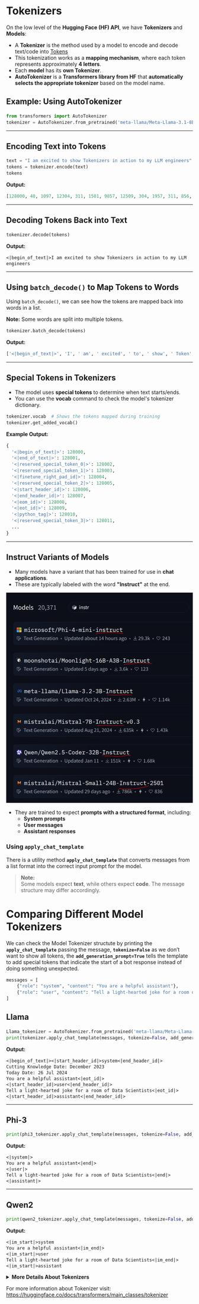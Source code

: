 # Tokenizers

On the low level of the **Hugging Face (HF) API**, we have **Tokenizers** and **Models**:

- A **Tokenizer** is the method used by a model to encode and decode text/code into [Tokens](https://github.com/luismcapriles/llm_engineering_course/blob/main/notes/W2/Tokens.Md)
- This tokenization works as a **mapping mechanism**, where each token represents approximately **4 letters**.
- Each **model** has its **own Tokenizer**.
- **AutoTokenizer** is a **Transformers library from HF** that **automatically selects the appropriate tokenizer** based on the model name.

## Example: Using AutoTokenizer
```python
from transformers import AutoTokenizer
tokenizer = AutoTokenizer.from_pretrained('meta-llama/Meta-Llama-3.1-8B', trust_remote_code=True)
```

---

## Encoding Text into Tokens
```python
text = "I am excited to show Tokenizers in action to my LLM engineers"
tokens = tokenizer.encode(text)
tokens
```

**Output:**
```python
[128000, 40, 1097, 12304, 311, 1501, 9857, 12509, 304, 1957, 311, 856, 445, 11237, 25175]
```

---

## Decoding Tokens Back into Text
```python
tokenizer.decode(tokens)
```

**Output:**
```
<|begin_of_text|>I am excited to show Tokenizers in action to my LLM engineers
```

---

## Using `batch_decode()` to Map Tokens to Words
Using `batch_decode()`, we can see how the tokens are mapped back into words in a list.

**Note:** Some words are split into multiple tokens.

```python
tokenizer.batch_decode(tokens)
```

**Output:**
```python
['<|begin_of_text|>', 'I', ' am', ' excited', ' to', ' show', ' Token', 'izers', ' in', ' action', ' to', ' my', ' L', 'LM', ' engineers']
```

---

## Special Tokens in Tokenizers
- The model uses **special tokens** to determine when text starts/ends.
- You can use the **vocab** command to check the model's tokenizer dictionary.

```python
tokenizer.vocab  # Shows the tokens mapped during training
tokenizer.get_added_vocab()
```

**Example Output:**
```python
{
  '<|begin_of_text|>': 128000,
  '<|end_of_text|>': 128001,
  '<|reserved_special_token_0|>': 128002,
  '<|reserved_special_token_1|>': 128003,
  '<|finetune_right_pad_id|>': 128004,
  '<|reserved_special_token_2|>': 128005,
  '<|start_header_id|>': 128006,
  '<|end_header_id|>': 128007,
  '<|eom_id|>': 128008,
  '<|eot_id|>': 128009,
  '<|python_tag|>': 128010,
  '<|reserved_special_token_3|>': 128011,
  ...
}
```

---

## **Instruct Variants of Models**
- Many models have a variant that has been trained for use in **chat applications**.
- These are typically labeled with the word **"Instruct"** at the end.

![Models_Instruct](https://github.com/luismcapriles/llm_engineering_course/blob/main/notes/W3/model_instruct.PNG)


- They are trained to expect **prompts with a structured format**, including:
  - **System prompts**
  - **User messages**
  - **Assistant responses**

### **Using `apply_chat_template`**
There is a utility method **`apply_chat_template`** that converts messages from a list format into the correct input prompt for the model.

> **Note:**  
> Some models expect **text**, while others expect **code**. The message structure may differ accordingly.


# Comparing Different Model Tokenizers

We can check the Model Tokenizer structute by printing the **`apply_chat_template`** passing the message, **`tokenize=False`** as we don’t want to show all tokens, the **`add_generation_prompt=True`** tells the template to add special tokens that indicate the start of a bot response instead of doing something unexpected.

```python
messages = [
    {"role": "system", "content": "You are a helpful assistant"},
    {"role": "user", "content": "Tell a light-hearted joke for a room of Data Scientists"}
]
```

## Llama

```python
Llama_tokenizer = AutoTokenizer.from_pretrained('meta-llama/Meta-Llama-3.1-8B-Instruct', trust_remote_code=True)
print(tokenizer.apply_chat_template(messages, tokenize=False, add_generation_prompt=True))
```

**Output:**
```
<|begin_of_text|><|start_header_id|>system<|end_header_id|>
Cutting Knowledge Date: December 2023
Today Date: 26 Jul 2024
You are a helpful assistant<|eot_id|><|start_header_id|>user<|end_header_id|>
Tell a light-hearted joke for a room of Data Scientists<|eot_id|><|start_header_id|>assistant<|end_header_id|>
```

---

## Phi-3

```python
print(phi3_tokenizer.apply_chat_template(messages, tokenize=False, add_generation_prompt=True))
```

**Output:**
```
<|system|>
You are a helpful assistant<|end|>
<|user|>
Tell a light-hearted joke for a room of Data Scientists<|end|>
<|assistant|>
```

---

## Qwen2

```python
print(qwen2_tokenizer.apply_chat_template(messages, tokenize=False, add_generation_prompt=True))
```

**Output:**
```
<|im_start|>system
You are a helpful assistant<|im_end|>
<|im_start|>user
Tell a light-hearted joke for a room of Data Scientists<|im_end|>
<|im_start|>assistant
```

<details><summary><strong>More Details About Tokenizers</strong></summary>

# More Details About Tokenizers
### Padding Token:

A Padding Token (PAD token) is a special token used to ensure that all input sequences in a batch have the same length. This is crucial when training or using NLP models that require fixed-size inputs.

```python
tokenizer = AutoTokenizer.from_pretrained(LLAMA) 
tokenizer.pad_token = tokenizer.eos_token 
inputs = tokenizer.apply_chat_template(messages, return_tensors="pt").to("cuda")
```

### A common approach is to set it to **`eos_token`**:

```python
tokenizer.pad_token = tokenizer.eos_token
```

  <details><summary><strong>What is eos_token ?</strong></summary>
  # Setting EOS as PAD  
  
  ```python
  # Some models (like LLaMA) don't have pad_token  
  # Common practice:
  if tokenizer.pad_token is None: 
      tokenizer.pad_token = tokenizer.eos_token  # EOS token serves double duty as padding
  ```
  
  ---
  
  ## Understanding `tokenizer.eos_token`  
  
  The **End of Sequence (EOS) token** is a special token that signals the end of a text sequence. It's like a **"full stop"** or **"period"** that tells the model, *"this is where the text ends."*  
  
  ### 1. Basic Usage  
  
  Different models might use different EOS tokens. Here's how you can retrieve the EOS token for various models:  
  
  ```python
  from transformers import AutoTokenizer 
  
  # GPT-2 EOS token  
  gpt2_tokenizer = AutoTokenizer.from_pretrained('gpt2')  
  print(gpt2_tokenizer.eos_token)  # '<|endoftext|>'  
  
  # T5 EOS token  
  t5_tokenizer = AutoTokenizer.from_pretrained('t5-base')  
  print(t5_tokenizer.eos_token)  # '</s>'
  ```
  
  ---
  
  ### 2. Why EOS is Important  
  
  Without an EOS token, the model **doesn't know when to stop** generating text.  
  
  ```python
  # Without EOS token  
  text = "How are you"  
  # Model doesn't know when to stop generating  
  
  # With EOS token  
  text = "How are you" + tokenizer.eos_token  
  # Model knows exactly where to stop  
  ```
  
  ---
  
  ### 3. Common Use Cases  
  
  #### **Text Generation**  
  
  When generating text, the EOS token helps the model determine when to stop.  
  
  ```python
  def generate_with_eos(model, tokenizer, prompt):  
      # Add EOS token to training data  
      input_ids = tokenizer(prompt + tokenizer.eos_token, return_tensors='pt').input_ids  
      
      # Model learns to generate text until EOS  
      generated = model.generate(
          input_ids, 
          max_length=100, 
          pad_token_id=tokenizer.eos_token_id  # Stop when EOS is generated  
      )  
  
      return tokenizer.decode(generated[0])
  ```
  
  #### **Sequence Classification**  
  
  For tasks like **sentiment analysis**, the EOS token helps define the **end of meaningful content**.  
  
  ```python
  text = "This movie is great" + tokenizer.eos_token  
  # EOS helps the model understand where the actual content ends  
  ```
  
  ---
  
  ### 4. Handling Multiple Sequences  
  
  When working with multiple text sequences, EOS tokens help **clearly separate** them.  
  
  ```python
  # Handling multiple sequences  
  sequences = [
      "First sequence" + tokenizer.eos_token,  
      "Second sequence" + tokenizer.eos_token  
  ]
  
  # During tokenization:  
  encoded = tokenizer(
      sequences, 
      padding=True,
      truncation=True
  )  
  # EOS tokens ensure proper separation  
  ```
  
  ---
  
  ### 5. Common Gotchas and Solutions  
  
  #### **Problem:** The model keeps generating text indefinitely.  
  
  ```python
  output = "This is a never-ending sequence..."  
  ```
  
  #### **Solution:** Always add an EOS token to mark the end.  
  
  ```python
  text = "This is complete" + tokenizer.eos_token  
  # The model now knows when to stop  
  ```
  </details>

The `.pad_token` is used to make all sequences in a batch the same length. For example:

## Example:

Let's say you have two sequences:

```python
seq1 = "Hello world"          # 2 tokens
seq2 = "Hi there everyone!"   # 3 tokens
```

To process these together efficiently, they need to be the same length. The shorter sequence gets padded:

```
seq1: [Hello] [world] [PAD]
seq2: [Hi] [there] [everyone!]
```

### Different models handle padding differently:

# For example:
# BERT:
```python
from transformers import BertTokenizer

tokenizer = BertTokenizer.from_pretrained('bert-base-uncased')
# BERT has a default pad_token = '[PAD]'
print(tokenizer.pad_token) # outputs: '[PAD]'
```

# GPT-2:
```python
from transformers import GPT2Tokenizer

tokenizer = GPT2Tokenizer.from_pretrained('gpt2') # GPT-2 doesn't have a default pad_token
# Common solution:
tokenizer.pad_token = tokenizer.eos_token # Uses </s> as pad token
```

---

## When working with different models, you should:

1. **Check if the model has a default pad token:**
```python
if tokenizer.pad_token is None:
    # Need to set a pad token
    tokenizer.pad_token = tokenizer.eos_token # Common approach
```

2. **Be aware of padding side:**
```python
# For encoder-decoder models (like T5), usually pad on the left
encoded = tokenizer.batch_encode_plus(
    ["short text", "longer example text"],
    padding=True, truncation=True,
    padding_side='left' # or 'right'
)
```

3. **Consider attention masks:**
```python
# Attention mask will be 0 for pad tokens and 1 for regular tokens
encoded = tokenizer(["Hello", "Hi there"], padding=True, return_attention_mask=True)

# attention_mask might look like:
# [[1, 1, 0], # "Hello" + pad
#  [1, 1, 1]] # "Hi there"
```

---

# **Padding tokens are crucial and what happens if you don't use them:**

## **Why Padding is Important:**

### 1. Batch Processing
```python
# Without padding - this won't work:
sequences = [
    [1, 2],           # length 2
    [1, 2, 3, 4],     # length 4
    [1, 2, 3]         # length 3
]
# PyTorch/TensorFlow expect rectangular tensors
# ERROR: Cannot create tensor with irregular shape
```

### 2. Memory Efficiency
```python
# Bad approach - wasteful memory usage
max_length = 512
# Every sequence padded to maximum possible length
# Even a 3-token sequence uses 512 tokens of memory

# Good approach - efficient padding
sequences = ["short", "longer text", "medium"]
encoded = tokenizer(sequences, padding=True)
# Only pads to length of longest sequence in batch
```

---
  <details><summary><strong>Consequences of Not Using Padding</strong></summary>
  
  ### 1. Training Issues:
  ```python
  # Without padding - must process one sequence at a time
  for sequence in sequences:
      output = model(sequence)  # Inefficient
  
  # With padding - process multiple sequences at once
  batched_output = model(padded_sequences)  # Much faster
  ```
  
  ### 2. Computational Inefficiency:
  ```python
  # Example of processing cost
  batch_size = 32
  sequences_no_padding = [process_one_by_one(seq) for seq in sequences]  # 32 forward passes
  sequences_with_padding = process_batch(padded_sequences)               # 1 forward pass
  ```
  
  ### 3. Memory Problems:
  ```python
  # Without padding - must handle variable sizes
  for sequence in sequences:
      # Need separate memory allocation for each sequence
      output_buffer = torch.zeros(sequence.size())  # Inefficient memory management
  ```
  
  ### 4. Model Instability:
  ```python
  # Without padding or attention masks
  # Model might attend to random values or garbage data
  attention_scores = calculate_attention(sequences)  # Unreliable results
  
  # With padding and attention masks
  attention_scores = calculate_attention(
      padded_sequences, 
      attention_mask=mask  # Zeros out attention to pad tokens
  )
  ```
  
  ### 5. Poor Performance:
  ```python
  # Example showing loss calculation
  # Without padding - must handle each sequence separately
  loss = 0
  for seq in sequences:
      output = model(seq)
      loss += calculate_loss(output)  # Sequential processing
  
  # With padding - efficient parallel processing
  outputs = model(padded_sequences)
  loss = calculate_loss(outputs)  # One calculation
  ```
  </details>


# **Real-world impacts:**
- Training time could increase by **2-10x** without proper padding.
- Memory usage becomes **unpredictable and inefficient**.
- Model convergence might be **slower or less stable**.
- Batch processing becomes **impossible or highly inefficient**.
- Risk of **introducing bugs** in attention mechanisms.

In modern deep learning frameworks, padding is not just a convenience - it's a **fundamental requirement** for efficient and stable model training and inference. Without it, you'd face significant performance penalties and potential quality issues in your model's outputs.



</details>

For more information about Tokenizer visit: https://huggingface.co/docs/transformers/main_classes/tokenizer






